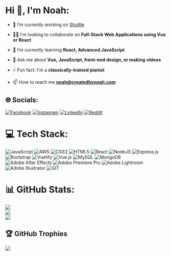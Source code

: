 # Hi 👋, I'm Noah:
- 🔭 I’m currently working on <a href="https://createwithshuttle.com/welcome" target="_blank">Shuttle</a>

- 👯‍♀️ I'm looking to collaborate on **Full-Stack Web Applications using Vue or React**

- 🌱 I’m currently learning **React, Advanced JavaScript**

- 💬 Ask me about **Vue, JavaScript, front-end design, or making videos**

- ⚡ Fun fact: I'm a **classically-trained pianist**

- 📫 How to reach me **noah@createdbynoah.com**

## 🌐 Socials:
[![Facebook](https://img.shields.io/badge/Facebook-%231877F2.svg?logo=Facebook&logoColor=white)](https://facebook.com/noah.rodgers10) [![Instagram](https://img.shields.io/badge/Instagram-%23E4405F.svg?logo=Instagram&logoColor=white)](https://instagram.com/noah_rodgers) [![LinkedIn](https://img.shields.io/badge/LinkedIn-%230077B5.svg?logo=linkedin&logoColor=white)](https://linkedin.com/in/noahrodgers10) [![Reddit](https://img.shields.io/badge/Reddit-%23FF4500.svg?logo=Reddit&logoColor=white)](https://reddit.com/user/noahrodgers10) 

# 💻 Tech Stack:
![JavaScript](https://img.shields.io/badge/javascript-%23323330.svg?style=for-the-badge&logo=javascript&logoColor=%23F7DF1E) ![AWS](https://img.shields.io/badge/AWS-%23FF9900.svg?style=for-the-badge&logo=amazon-aws&logoColor=white) ![CSS3](https://img.shields.io/badge/css3-%231572B6.svg?style=for-the-badge&logo=css3&logoColor=white) ![HTML5](https://img.shields.io/badge/html5-%23E34F26.svg?style=for-the-badge&logo=html5&logoColor=white) ![React](https://img.shields.io/badge/react-%2320232a.svg?style=for-the-badge&logo=react&logoColor=%2361DAFB) ![NodeJS](https://img.shields.io/badge/node.js-6DA55F?style=for-the-badge&logo=node.js&logoColor=white) ![Express.js](https://img.shields.io/badge/express.js-%23404d59.svg?style=for-the-badge&logo=express&logoColor=%2361DAFB) ![Bootstrap](https://img.shields.io/badge/bootstrap-%23563D7C.svg?style=for-the-badge&logo=bootstrap&logoColor=white) ![Vuetify](https://img.shields.io/badge/Vuetify-1867C0?style=for-the-badge&logo=vuetify&logoColor=AEDDFF) ![Vue.js](https://img.shields.io/badge/vuejs-%2335495e.svg?style=for-the-badge&logo=vuedotjs&logoColor=%234FC08D) ![MySQL](https://img.shields.io/badge/mysql-%2300f.svg?style=for-the-badge&logo=mysql&logoColor=white) ![MongoDB](https://img.shields.io/badge/MongoDB-%234ea94b.svg?style=for-the-badge&logo=mongodb&logoColor=white) ![Adobe After Effects](https://img.shields.io/badge/Adobe%20After%20Effects-9999FF.svg?style=for-the-badge&logo=Adobe%20After%20Effects&logoColor=white) ![Adobe Premiere Pro](https://img.shields.io/badge/Adobe%20Premiere%20Pro-9999FF.svg?style=for-the-badge&logo=Adobe%20Premiere%20Pro&logoColor=white) ![Adobe Lightroom](https://img.shields.io/badge/Adobe%20Lightroom-31A8FF.svg?style=for-the-badge&logo=Adobe%20Lightroom&logoColor=white) ![Adobe Illustrator](https://img.shields.io/badge/adobeillustrator-%23FF9A00.svg?style=for-the-badge&logo=adobeillustrator&logoColor=white) ![GIT](https://img.shields.io/badge/Git-fc6d26?style=for-the-badge&logo=git&logoColor=white)
# 📊 GitHub Stats:
![](https://github-readme-stats.vercel.app/api?username=createdbynoah&theme=dark&hide_border=true&include_all_commits=true&count_private=true)<br/>
![](https://github-readme-streak-stats.herokuapp.com/?user=createdbynoah&theme=dark&hide_border=true)<br/>
![](https://github-readme-stats.vercel.app/api/top-langs/?username=createdbynoah&theme=dark&hide_border=true&include_all_commits=true&count_private=true&layout=compact)

## 🏆 GitHub Trophies
![](https://github-profile-trophy.vercel.app/?username=createdbynoah&theme=onedark&no-frame=true&no-bg=false&margin-w=4)
